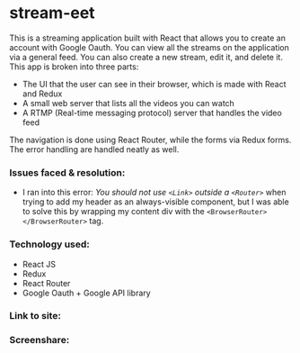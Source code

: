# stream-eet

This is a streaming application built with React that allows you to create an account with Google Oauth. You can view all the streams on the application via a general feed. You can also create a new stream, edit it, and delete it. This app is broken into three parts: 

- The UI that the user can see in their browser, which is made with React and Redux
- A small web server that lists all the videos you can watch
- A RTMP (Real-time messaging protocol) server that handles the video feed

The navigation is done using React Router, while the forms via Redux forms. The error handling are handled neatly as well.


<h3>Issues faced & resolution:</h3>

- I ran into this error: *You should not use `<Link>` outside a `<Router>`* when trying to add my header as an always-visible component, but I was able to solve this by wrapping my content div with the `<BrowserRouter></BrowserRouter>` tag. 

<h3>Technology used:</h3>

- React JS
- Redux
- React Router
- Google Oauth + Google API library



<h3>Link to site:</h3>

<h3>Screenshare:</h3>

